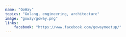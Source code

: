 ```yaml
---
name: "GoWay"
topics: "Golang, engineering, architecture"
image: "goway/goway.png"
links: 
    facebook: "https://www.facebook.com/gowaymeetup/"
---
```

